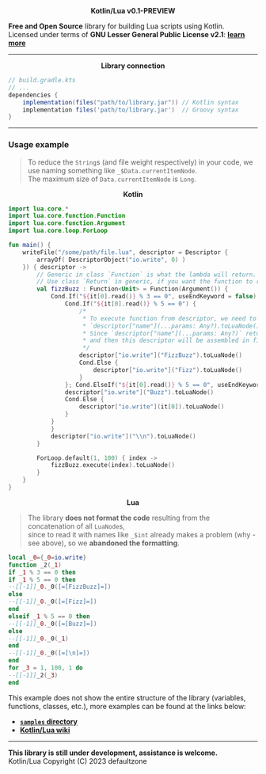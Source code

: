 <center><b>Kotlin/Lua v0.1-PREVIEW</b></center>

**Free and Open Source** library for building Lua scripts using Kotlin.<br>
Licensed under terms of **GNU Lesser General Public License v2.1**:
[**learn more**](https://github.com/defaultzon3/KotlinLua/blob/main/LICENSE)
***
<center><b>Library connection</b></center>

```groovy
// build.gradle.kts
// ...
dependencies {
    implementation(files("path/to/library.jar")) // Kotlin syntax
    implementation files('path/to/library.jar')  // Groovy syntax
}
```
***

### Usage example
> To reduce the `String`s (and file weight respectively) in your code, we use naming something like `_$Data.currentItemNode`.<br>
> The maximum size of `Data.currentItemNode` is `Long`.

<center><b>Kotlin</b></center>

```kotlin
import lua.core.*
import lua.core.function.Function
import lua.core.function.Argument
import lua.core.loop.ForLoop

fun main() {
    writeFile("/some/path/file.lua", descriptor = Descriptor {
        arrayOf( DescriptorObject("io.write", 0) )
    }) { descriptor ->
        // Generic in class `Function` is what the lambda will return.
        // Use class `Return` in generic, if you want the function to return something.
        val fizzBuzz : Function<Unit> = Function(Argument()) {
            Cond.If("${it[0].read()} % 3 == 0", useEndKeyword = false) {
                Cond.If("${it[0].read()} % 5 == 0") {
                    /*
                     * To execute function from descriptor, we need to use next syntax:
                     * `descriptor["name"](...params: Any?).toLuaNode()`
                     * Since `descriptor["name"](...params: Any?)` returns String, we need to convert this string to LuaNode,
                     * and then this descriptor will be assembled in file, that passed by `path` argument in `writeFile` function.
                     */
                    descriptor["io.write"]("FizzBuzz").toLuaNode()
                    Cond.Else {
                        descriptor["io.write"]("Fizz").toLuaNode()
                    }
                }; Cond.ElseIf("${it[0].read()} % 5 == 0", useEndKeyword = true) {
                descriptor["io.write"]("Buzz").toLuaNode()
                Cond.Else {
                    descriptor["io.write"](it[0]).toLuaNode()
                }
            }
            }
            descriptor["io.write"]("\\n").toLuaNode()
        }

        ForLoop.default(1, 100) { index ->
            fizzBuzz.execute(index).toLuaNode()
        }
    }
}
```
<center><b>Lua</b></center>

> The library **does not format the code** resulting from the concatenation of all `LuaNode`s,<br>
> since to read it with names like `_$int` already makes a problem (why - see above), so we **abandoned the formatting**. 

```lua
local _0={_0=io.write}
function _2(_1)
if _1 % 3 == 0 then
if _1 % 5 == 0 then
--[[-1]]_0._0([=[FizzBuzz]=])
else
--[[-1]]_0._0([=[Fizz]=])
end
elseif _1 % 5 == 0 then
--[[-1]]_0._0([=[Buzz]=])
else
--[[-1]]_0._0(_1)
end
--[[-1]]_0._0([=[\n]=])
end
for _3 = 1, 100, 1 do
--[[-1]]_2(_3)
end
```

This example does not show the entire structure of the library (variables, functions, classes, etc.), more examples can be found at the links below:
- [**`samples` directory**](https://github.com/defaultzone/KotlinLua/tree/main/samples)
- [**Kotlin/Lua wiki**](https://github.com/defaultzone/KotlinLua/wiki)

***
**This library is still under development, assistance is welcome.**<br>
Kotlin/Lua Copyright (C) 2023 defaultzone
